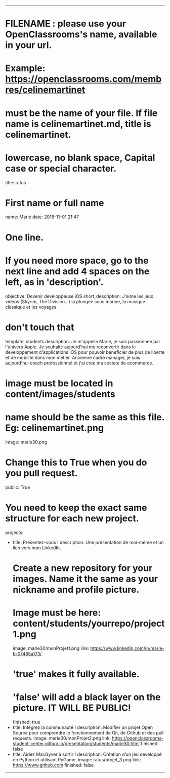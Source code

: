 ---

# FILENAME : please use your OpenClassrooms's name, available in your url.
# Example: https://openclassrooms.com/membres/celinemartinet
# must be the name of your file. If file name is celinemartinet.md, title is celinemartinet.
# lowercase, no blank space, Capital case or special character.
title: ratus

# First name or full name
name: Marie
date: 2018-11-01 21:47

# One line.
# If you need more space, go to the next line and add 4 spaces on the left, as in 'description'.
objective: Devenir developpeuse iOS
short_description: J'aime les jeux videos (Skyrim, The Division...) la plongee sous marine, la musique classique et les voyages.

# don't touch that
template: students
description:
    Je m'appelle Marie, je suis passionnee par l'univers Apple.
    Je souhaite aujourd'hui me reconvertir dans le developpement d'applications iOS
    pour pouvoir beneficier de plus de liberte et de mobilite dans mon metier.
    Ancienne cadre manager, je suis aujourd'hui coach professionnel et j'ai cree ma societe de ecommerce.
    
# image must be located in content/images/students
# name should be the same as this file. Eg: celinemartinet.png
image: marie30.png

# Change this to True when you do you pull request.
public: True

# You need to keep the exact same structure for each new project.
projects:
  - title: Présentez-vous !
    description: Une présentation de moi-même et un lien vers mon LinkedIn.
    # Create a new repository for your images. Name it the same as your nickname and profile picture.
    # Image must be here: content/students/yourrepo/project1.png
    image: marie30/monProjet1.png
    link: https://www.linkedin.com/in/marie-b-07485a173/
    # 'true' makes it fully available.
    # 'false' will add a black layer on the picture. IT WILL BE PUBLIC!
    finished: true
  - title: Intégrez la communauté !
    description: Modifier un projet Open Source pour comprendre le fonctionnement de Git, de Github et des pull requests. 
    image: marie30/monProjet2.png
    link: https://openclassrooms-student-center.github.io/presentation/students/marie30.html
    finished: false
  - title: Aidez MacGyver à sortir !
    description: Création d’un jeu développé en Python et utilisant PyGame.
    image: ratus/projet_3.png
    link: https://www.github.com
    finished: false
---